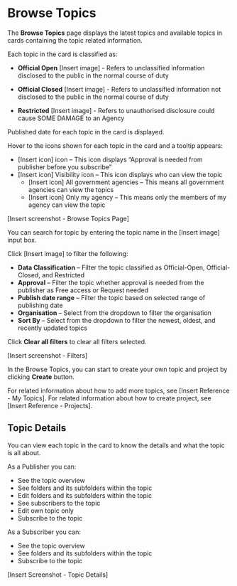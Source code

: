 # Browse Topics

The **Browse Topics** page displays the latest topics and available topics in cards containing the topic related information. 

Each topic in the card is classified as:

- **Official Open** [Insert image] - Refers to unclassified information disclosed to the public in the normal course of duty

- **Official Closed** [Insert image] - Refers to unclassified information not disclosed to the public in the normal course of duty

- **Restricted** [Insert image] - Refers to unauthorised disclosure could cause SOME DAMAGE to an Agency

Published date for each topic in the card is displayed. 

Hover to the icons shown for each topic in the card and a tooltip appears: 

- [Insert icon] icon – This icon displays “Approval is needed from publisher before you subscribe” 
- [Insert icon] Visibility icon – This icon displays who can view the topic 
  - [Insert icon] All government agencies – This means all government agencies can view the topics
  - [Insert icon] Only my agency – This means only the members of my agency can view the topic 
  
[Insert screenshot - Browse Topics Page]   


You can search for topic by entering the topic name in the [Insert image] input box. 

Click [Insert image] to filter the following:

- **Data Classification** – Filter the topic classified as Official-Open, Official-Closed, and Restricted
- **Approval** – Filter the topic whether approval is needed from the publisher as Free access or Request needed
- **Publish date range** – Filter the topic based on selected range of publishing date
- **Organisation** – Select from the dropdown to filter the organisation 
- **Sort By** – Select from the dropdown to filter the newest, oldest, and recently updated topics

Click **Clear all filters** to clear all filters selected.

[Insert screenshot - Filters]


In the Browse Topics, you can start to create your own topic and project by clicking **Create** button. 

For related information about how to add more topics, see [Insert Reference - My Topics]. 
For related information about how to create project, see [Insert Reference - Projects].

## Topic Details

You can view each topic in the card to know the details and what the topic is all about. 

As a Publisher you can:

- See the topic overview
- See folders and its subfolders within the topic
- Edit folders and its subfolders within the topic
- See subscribers to the topic
- Edit own topic only
- Subscribe to the topic

As a Subscriber you can:

- See the topic overview
- See folders and its subfolders within the topic
- Subscribe to the topic

[Insert Screenshot - Topic Details]




